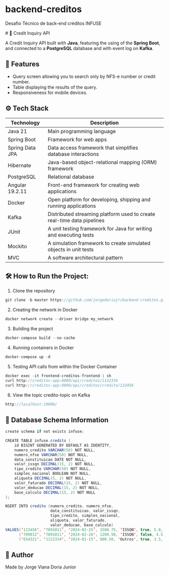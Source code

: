 # backend-creditos
Desafio Técnico de back-end créditos INFUSE

﻿# 🏦 Credit Inquiry API

A Credit Inquiry API built with **Java**, featuring the using of the **Spring Boot**, and connected to a **PostgreSQL** database and with event log on **Kafka**.

## 📌 Features

- Query screen allowing you to search only by NFS-e number or credit number.
- Table displaying the results of the query.
- Responsiveness for mobile devices.

## ⚙️ Tech Stack

| Technology      | Description                                                            |
|-----------------|------------------------------------------------------------------------|
| Java 21         | Main programming language                                              |
| Spring Boot     | Framework for web apps                                                 |
| Spring Data JPA | Data access framework that simplifies database interactions            |
| Hibernate       | Java-based object-relational mapping (ORM) framework                   |
| PostgreSQL      | Relational database                                                    |
| Angular 19.2.11 | Front-end framework for creating web applications                      |
| Docker          | Open platform for developing, shipping and running applications        |
| Kafka           | Distributed streaming platform used to create real-time data pipelines |
| JUnit           | A unit testing framework for Java for writing and executing tests      |
| Mockito         | A simulation framework to create simulated objects in unit tests       |
| MVC             | A software architectural pattern                                       |

## 🛠️ How to Run the Project:
1. Clone the repository
```java
git clone -b master https://github.com/jorgedoriajr/backend-creditos.git
```
2. Creating the network in Docker
```java
docker network create --driver bridge my_network
```
3. Building the project
```java
docker-compose build --no-cache
```
4. Running containers in Docker
```java
docker-compose up -d
```
5. Testing API calls from within the Docker Container
```java
docker exec -it frontend-creditos-frontend-1 sh
curl http://creditos-app:8080/api/creditos/1122334
curl http://creditos-app:8080/api/creditos/credito/123456
```
6. View the topic credito-topic on Kafka
```java
http://localhost:19000/
```

## 🧾 Database Schema Information
```java
create schema if not exists infuse;

CREATE TABLE infuse.credito (
    id BIGINT GENERATED BY DEFAULT AS IDENTITY,
    numero_credito VARCHAR(50) NOT NULL,
    numero_nfse VARCHAR(50) NOT NULL,
    data_constituicao DATE NOT NULL,
    valor_issqn DECIMAL(15, 2) NOT NULL,
    tipo_credito VARCHAR(50) NOT NULL,
    simples_nacional BOOLEAN NOT NULL,
    aliquota DECIMAL(5, 2) NOT NULL,
    valor_faturado DECIMAL(15, 2) NOT NULL,
    valor_deducao DECIMAL(15, 2) NOT NULL,
    base_calculo DECIMAL(15, 2) NOT NULL
);

NSERT INTO credito (numero_credito, numero_nfse,
                    data_constituicao, valor_issqn,
                    tipo_credito, simples_nacional,
                    aliquota, valor_faturado,
                    valor_deducao, base_calculo)
VALUES('123456', '7891011', '2024-02-25', 1500.75, 'ISSQN', true, 5.0, 30000.00, 5000.00, 25000.00),
      ('789012', '7891011', '2024-02-26', 1200.50, 'ISSQN', false, 4.5, 25000.00, 4000.00, 21000.00),
      ('654321', '1122334', '2024-01-15', 800.50, 'Outros', true, 3.5, 20000.00, 3000.00, 17000.00);
```

## 🙋 Author
Made by Jorge Viana Doria Junior
